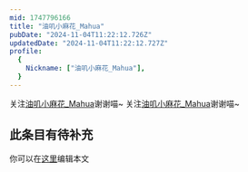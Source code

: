 ```yaml
---
mid: 1747796166
title: "油叽小麻花_Mahua"
pubDate: "2024-11-04T11:22:12.726Z"
updatedDate: "2024-11-04T11:22:12.727Z"
profile:
  {
    Nickname: ["油叽小麻花_Mahua"],
  }
---
```


关注[油叽小麻花_Mahua](https://space.bilibili.com/1747796166)谢谢喵~ 关注[油叽小麻花_Mahua](https://space.bilibili.com/1747796166)谢谢喵~

## 此条目有待补充
你可以在[这里](https://github.com/Yuhanawa/VTuber.ICU-Content/edit/master/v/油叽小麻花_Mahua/index.md)编辑本文
